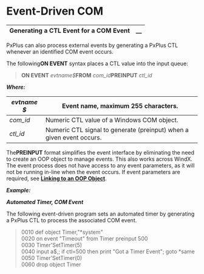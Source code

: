 # Event-Driven COM

**Generating a CTL Event for a COM Event** |  **__**  
---|---  
  
PxPlus can also process external events by generating a PxPlus CTL whenever an identified COM event occurs. 

The following**ON EVENT** syntax places a CTL value into the input queue:

> **ON EVENT** _evtname$_**FROM** _com_id_**PREINPUT** _ctl_id_

**_Where:_**

_evtname_ _$_ |  Event name, maximum 255 characters.  
---|---  
_com_id_ |  Numeric CTL value of a Windows COM object.  
_ctl_id_ |  Numeric CTL signal to generate (preinput) when a given event occurs.  
  
The**PREINPUT** format simplifies the event interface by eliminating the need to create an OOP object to manage events. This also works across WindX. The event process does not have access to any event parameters, as it will not be running in-line when the event occurs. If event parameters are required, see **[Linking to an OOP Object](Linking%20to%20an%20OOP%20Object.md)**.

**_Example:_**

**_Automated Timer, COM Event_**

The following event-driven program sets an automated timer by generating a PxPlus CTL to process the associated COM event.

> 0010 def object Timer,"*system"   
>  0020 on event "Timeout" from Timer preinput 500   
>  0030 Timer'SetTimer(5)   
>  0040 input a$,; if ctl=500 then print "Got a Timer Event"; goto *same   
>  0050 Timer'SetTimer(0)   
>  0060 drop object Timer
